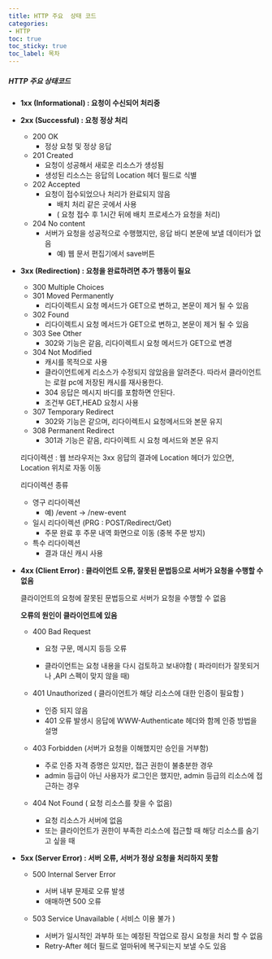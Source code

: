 ```yaml
---
title: HTTP 주요  상태 코드
categories:
- HTTP
toc: true
toc_sticky: true
toc_label: 목차
---
```








##### HTTP 주요 상태코드

* **1xx (Informational) : 요청이 수신되어 처리중**

* **2xx (Successful) : 요청 정상 처리**

  * 200 OK 
    * 정상 요청 및 정상 응답
  * 201 Created
    * 요청이 성공해서 새로운 리소스가 생성됨
    * 생성된 리소스는 응답의 Location 헤더 필드로 식별
  * 202 Accepted
    * 요청이 접수되었으나 처리가 완료되지 않음
      * 배치 처리 같은 곳에서 사용 
      * ( 요청 접수 후 1시간 뒤에 배치 프로세스가 요청을 처리)
  * 204 No content
    * 서버가 요청을 성공적으로 수행했지만, 응답 바디 본문에 보낼 데이터가 없음
      * 예) 웹 문서 편집기에서 save버튼

* **3xx (Redirection) : 요청을 완료하려면 추가 행동이 필요**

  * 300 Multiple Choices
  * 301 Moved Permanently
    * 리다이렉트시 요청 메서드가 GET으로 변하고, 본문이 제거 될 수 있음
  * 302 Found
    * 리다이렉트시 요청 메서드가 GET으로 변하고, 본문이 제거 될 수 있음
  * 303 See Other
    * 302와 기능은 같음, 리다이렉트시 요청 메서드가 GET으로 변경
  * 304 Not Modified
    * 캐시를 목적으로 사용
    * 클라이언트에게 리소스가 수정되지 않았음을 알려준다. 따라서 클라이언트는 로컬 pc에 저장된 캐시를 재사용한다.
    * 304 응답은 메시지 바디를 포함하면 안된다.
    * 조건부 GET,HEAD 요청시 사용
  * 307 Temporary Redirect
    * 302와 기능은 같으며, 리다이렉트시 요청메서드와 본문 유지
  * 308 Permanent Redirect
    * 301과 기능은 같음, 리다이렉트 시 요청 메서드와 본문 유지

  리다이렉션 : 웹 브라우저는 3xx 응답의 결과에 Location 헤더가 있으면, Location 위치로 자동 이동

  리다이렉션 종류

  * 영구 리다이렉션
    * 예) /event -> /new-event
  * 일시 리다이렉션 (PRG : POST/Redirect/Get)
    * 주문 완료 후 주문 내역 화면으로 이동 (중복 주문 방지)
  * 특수 리다이렉션
    * 결과 대신 캐시 사용

* **4xx (Client Error) : 클라이언트 오류, 잘못된 문법등으로 서버가 요청을 수행할 수 없음**

  클라이언트의 요청에 잘못된 문법등으로 서버가 요청을 수행할 수 없음

  **오류의 원인이 클라이언트에 있음**

  * 400 Bad Request

    * 요청 구문, 메시지 등등 오류

    * 클라이언트는 요청 내용을 다시 검토하고 보내야함 ( 파라미터가 잘못되거나 ,API 스펙이 맞지 않을 때)

  * 401 Unauthorized ( 클라이언트가 해당 리소스에 대한 인증이 필요함 )

    * 인증 되지 않음
    * 401 오류 발생시 응답에 WWW-Authenticate 헤더와 함께 인증 방법을 설명

  * 403 Forbidden (서버가 요청을 이해했지만 승인을 거부함)
    * 주로 인증 자격 증명은 있지만, 접근 권한이 불충분한 경우
    * admin 등급이 아닌 사용자가 로그인은 했지만, admin 등급의 리소스에 접근하는 경우

  * 404 Not Found ( 요청 리소스를 찾을 수 없음)
    * 요청 리소스가 서버에 없음
    * 또는 클라이언트가 권한이 부족한 리소스에 접근할 때 해당 리소스를 숨기고 싶을 때

* **5xx (Server Error) : 서버 오류, 서버가 정상 요청을 처리하지 못함**

  * 500 Internal Server Error
    * 서버 내부 문제로 오류 발생
    * 애매하면 500 오류

  * 503 Service Unavailable ( 서비스 이용 불가 )
    * 서버가 일시적인 과부하 또는 예정된 작업으로 잠시 요청을 처리 할 수 없음
    * Retry-After 헤더 필드로 얼마뒤에 복구되는지 보낼 수도 있음